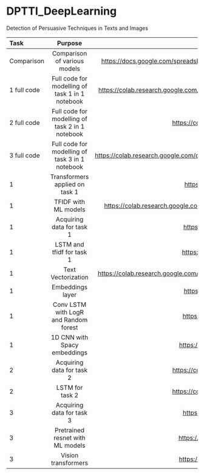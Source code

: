 # DPTTI_DeepLearning
Detection of Persuasive Techniques in Texts and Images


| Task  | Purpose  | Notebook Link |
| :------------ |:---------------:| -----:|
| Comparison      | Comparison of various models | https://docs.google.com/spreadsheets/d/1jeUZLGC1_-tV8i0FMSfF44O67yhQcPaRw3OtexexHDc/edit#gid=0 |
| 1 full code      | Full code for modelling of task 1 in 1 notebook | https://colab.research.google.com/drive/1yqe6R8cZMcSP3rbuOqF9bzrFX8TO4UCB#scrollTo=21-uMAr2dfaE |
| 2 full code      | Full code for modelling of task 2 in 1 notebook | https://colab.research.google.com/drive/1Rz_zZSFhxT-VX1IpkMN8-KGM8gunOCqV |
| 3 full code      | Full code for modelling of task 3 in 1 notebook | https://colab.research.google.com/drive/1PY6Q0ascApW6_SBw9gGY3MGthhchNo4Z#scrollTo=ta9mvgkBfOTH |
| 1      | Transformers applied on task 1 | https://colab.research.google.com/drive/1I5mly3QgkLJ8z3T21B2frY4cpJVaigvr |
| 1      | TFIDF with ML models        |   https://colab.research.google.com/drive/1S4ELUxJ80di4VJGcnawis6UeQSbzPvio#scrollTo=sSV_cqmL5U-V |
| 1      | Acquiring data for task 1        |   https://colab.research.google.com/drive/1rPMjwdls5j9rElxrOq5opub4REKJoHUA |
| 1      | LSTM and tfidf for task 1        |   https://colab.research.google.com/drive/1LAXhaOmPay2x2UiKflTkbbaA-cI79XiT |
| 1      | Text Vectorization        |   https://colab.research.google.com/drive/1F9I1YUfMtwyswoDnN7ynmp-tkOoi_AD9#scrollTo=HRmXYgA9p8Eb |
| 1      | Embeddings layer        |   https://colab.research.google.com/drive/11jPES_PGOhpaqPIYS7ijdIRskJDMeZLh |
| 1      | Conv LSTM with LogR and Random forest        |   https://colab.research.google.com/drive/1CQk-V-PkrY_-pnDL-k2fBPJuxodZIZIn |
| 1      | 1D CNN with Spacy embeddings        |   https://colab.research.google.com/drive/1b_bN92bGHuwRLLBVOqTIW2aEoz0ljixR |
| 2      | Acquiring data for task 2        |   https://colab.research.google.com/drive/1j5mZnu3D8bA-C_pksOA3_0Hg-Umu_LmT |
| 2      | LSTM for task 2        |   https://colab.research.google.com/drive/1Rz_zZSFhxT-VX1IpkMN8-KGM8gunOCqV |
| 3      | Acquiring data for task 3        |   https://colab.research.google.com/drive/1xHotf1VptCt-6IpG-ZnisCS5UvOsY6vg |
| 3      | Pretrained resnet with ML models        |   https://colab.research.google.com/drive/17lbihR2eB4dUO4EG6k8t2BJCFQx9y_Cp |
| 3      | Vision transformers       |   https://colab.research.google.com/drive/15CRs42k-De249ij6hQvJBKfsQ6F7gSdz |




